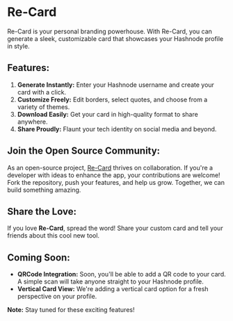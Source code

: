 # Re-Card

Re-Card is your personal branding powerhouse. With Re-Card, you can generate a sleek, customizable card that showcases your Hashnode profile in style.

## Features:

1. **Generate Instantly:** Enter your Hashnode username and create your card with a click.
2. **Customize Freely:** Edit borders, select quotes, and choose from a variety of themes.
3. **Download Easily:** Get your card in high-quality format to share anywhere.
4. **Share Proudly:** Flaunt your tech identity on social media and beyond.

## Join the Open Source Community:

As an open-source project, [Re-Card](https://github.com/Shivam-Katare/Re-Card) thrives on collaboration. If you're a developer with ideas to enhance the app, your contributions are welcome! Fork the repository, push your features, and help us grow. Together, we can build something amazing.

## Share the Love:

If you love **Re-Card**, spread the word! Share your custom card and tell your friends about this cool new tool.

## Coming Soon:

- **QRCode Integration:** Soon, you'll be able to add a QR code to your card. A simple scan will take anyone straight to your Hashnode profile.
- **Vertical Card View:** We're adding a vertical card option for a fresh perspective on your profile.

**Note:** Stay tuned for these exciting features!
